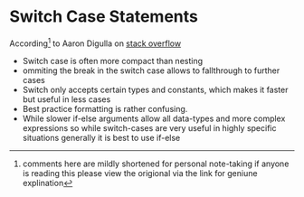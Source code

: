 # Switch Case Statements

According[^1] to Aaron Digulla on [stack overflow](https://stackoverflow.com/questions/680656/what-is-the-difference-between-if-else-and-switch)

- Switch case is often more compact than nesting
- ommiting the break in the switch case allows to fallthrough to further cases 
- Switch only accepts certain types and constants, which makes it faster but useful in less cases
- Best practice formatting is rather confusing.
- While slower if-else arguments allow all data-types and more complex expressions so while switch-cases are very useful in highly specific situations generally it is best to use if-else


[^1]: comments here are mildly shortened for personal note-taking if anyone is reading this please view the origional via the link for geniune explination
